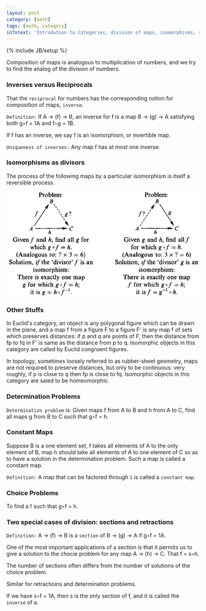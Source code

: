 ```yaml
---
layout: post
category: [math]
tags: [math, category]
infotext: 'Introdution to Categories, division of maps, isomorphisms, sections and retractions'
---
```

{% include JB/setup %}

Composition of maps is analogous to multiplication of numbers, and we try to 
find the analog of the division of numbers.

### Inverses versus Reciprocals

That the `reciprocal` for numbers has the corresponding notion for composition 
of maps, `inverse`.

`Definition:` If A -> (f) -> B, an inverse for f is a map B -> (g) -> A satisfying 
both g◦f = 1A and f◦g = 1B.

If f has an inverse, we say f is an isomorphism, or invertible map.

`Uniqueness of inverses:` Any map f has at most one inverse.

### Isomorphisms as divisors

The process of the following maps by a particular isomorphism is itself a 
reversible process.

![isomorphism](files/2015-06-26-notes-on-categories-s4/isomorphism.png)

### Other Stuffs

In Euclid's category, an object is any polygonal figure which can be drawn in 
the plane, and a map f from a figure F to a figure F' is any map f of sets which 
preserves distances: if p and q are points of F, then the distance from fp to 
fq in F' is same as the distance from p to q. Isomorphic objects in this 
category are called by Euclid congruent figures.

In topology, sometimes loosely referred to as rubber-sheet geometry, maps are 
not required to preserve distances, but only to be continuous: very roughly, if 
p is close to q then fp is close to fq. Isomorphic objects in this category 
are saied to be homeomorphic.

### Determination Problems

`Determination problem` is: Given maps f from A to B and h from A to C, find 
all maps g from B to C such that g◦f = h.

### Constant Maps

Suppose B is a one element set, f takes all elements of A to the only element 
of B, map h should take all elements of A to one element of C so as to have a 
solution in the determination problem. Such a map is called a constant map.

`Definition:` A map that can be factored through `1` is called a `constant map`.

### Choice Problems

To find a f such that g◦f = h.

### Two special cases of division: sections and retractions

`Definition:` A -> (f) -> B is a `section` of B -> (g) -> A if g◦f = 1A.

One of the most important applications of a section is that it permits us to 
give a solution to the chocie problem for any map A -> (h) -> C. That f = s◦h.

The number of sections often differs from the number of solutions of the choice 
problem.

Similar for retractioins and determination problems.

If we have s◦f = 1A, then s is the only section of f, and it is called the `inverse` of a.
